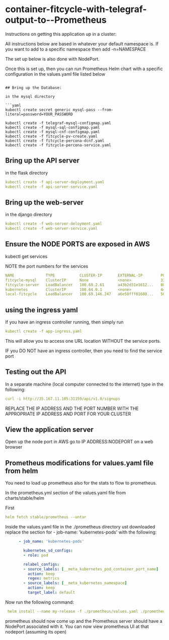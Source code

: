 # container-fitcycle-with-telegraf-output-to--Prometheus

Instructions on getting this application up in a cluster:

All instructions below are based in whatever your default namespace is. If you want to add to a specific namespace then add -n=NAMESPACE

The set up below is also done with NodePort. 

Once this is set up, then you can run Prometheus Helm chart with a specific configuration in the values.yaml file listed below

```

## Bring up the Database:

in the mysql directory

```yaml
kubectl create secret generic mysql-pass --from-literal=password=YOUR_PASSWORD

kubectl create -f telegraf-mysql-configmap.yaml
kubectl create -f mysql-sql-configmap.yaml
kubectl create -f mysql-cnf-configmap.yaml
kubectl create -f fitcycle-pv-create.yaml
kubectl create -f fitcycle-percona-dcnf.yaml
kubectl create -f fitcycle-percona-service.yaml

```

## Bring up the API server

in the flask directory
```yaml
kubectl create -f api-server-deployment.yaml
kubectl create -f api-server-service.yaml
```

## Bring up the web-server

in the django directory
```yaml
kubectl create -f web-server-deloyment.yaml
kubectl create -f web-server-service.yaml
```
## Ensure the NODE PORTS are exposed in AWS

kubectl get services

NOTE the port numbers for the services

```yaml
NAME              TYPE           CLUSTER-IP       EXTERNAL-IP        PORT(S)          AGE
fitcycle-mysql    ClusterIP      None             <none>             3306/TCP         20d
fitcycle-server   LoadBalancer   100.69.2.61      a43b2d31e1612...   8000:31553/TCP   7d
kubernetes        ClusterIP      100.64.0.1       <none>             443/TCP          80d
local-fitcycle    LoadBalancer   100.69.146.247   a6e50fff01608...   5000:31159/TCP   7d
```
## using the ingress yaml

If you have an ingress controller running, then simply run

```yaml
kubectl create -f app-ingress.yaml
```

This will allow you to access one URL location WITHOUT the service ports.

IF you DO NOT have an ingress controller, then you need to find the service port

## Testing out the API

In a separate machine (local computer connected to the internet) type in the following:

```yaml
curl -i http://35.167.11.105:31159/api/v1.0/signups
```

REPLACE THE IP ADDRESS AND THE PORT NUMBER WITH THE APPROPRIATE IP ADDRESS AND PORT FOR YOUR CLUSTER 

## View the application server

Open up the node port in AWS
go to IP ADDRESS:NODEPORT on a web browser

## Prometheus modifications for values.yaml file from helm

You need to load up prometheus also for the stats to flow to prometheus.

In the prometheus.yml section of the values.yaml file from charts/stable/helm

First
```yaml
helm fetch stable/prometheus --untar
```

Inside the values.yaml file in the ./prometheus directory ust downloaded
replace the section for - job-name: 'kubernetes-pods' with the following:

```yaml
      - job_name: 'kubernetes-pods'

        kubernetes_sd_configs:
        - role: pod

        relabel_configs:
        - source_labels: [__meta_kubernetes_pod_container_port_name]
          action: keep
          regex: metrics
        - source_labels: [__meta_kubernetes_namespace]
          action: keep
          target_label: default

```

Now run the following command:

```yaml
 helm install --name my-release -f ./prometheus/values.yaml ./prometheus --set server.service.type=NodePort
```

prometheus should now come up and the Prometheus server should have a NodePort associated with it.
You can now view prometheus UI at that nodeport (assuming its open)


